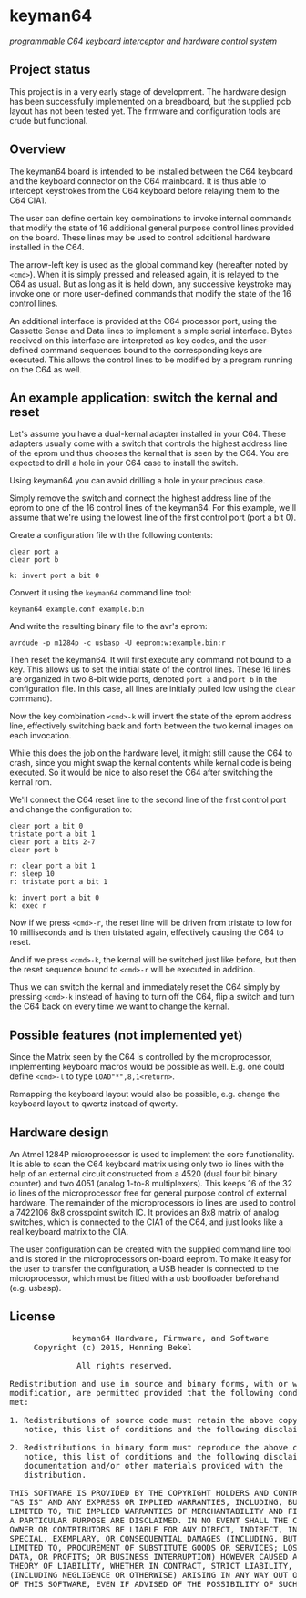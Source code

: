 # keyman64
*programmable C64 keyboard interceptor and hardware control system*

## Project status

This project is in a very early stage of development. The hardware
design has been successfully implemented on a breadboard, but the
supplied pcb layout has not been tested yet.  The firmware and
configuration tools are crude but functional.

## Overview

The keyman64 board is intended to be installed between the C64
keyboard and the keyboard connector on the C64 mainboard. It is thus
able to intercept keystrokes from the C64 keyboard before relaying
them to the C64 CIA1.

The user can define certain key combinations to invoke internal
commands that modify the state of 16 additional general purpose
control lines provided on the board. These lines may be used to
control additional hardware installed in the C64.

The arrow-left key is used as the global command key (hereafter noted
by `<cmd>`). When it is simply pressed and released again, it is
relayed to the C64 as usual. But as long as it is held down, any
successive keystroke may invoke one or more user-defined commands that
modify the state of the 16 control lines.

An additional interface is provided at the C64 processor port, using
the Cassette Sense and Data lines to implement a simple serial
interface.  Bytes received on this interface are interpreted as key
codes, and the user-defined command sequences bound to the
corresponding keys are executed. This allows the control lines to be
modified by a program running on the C64 as well.

## An example application: switch the kernal and reset

Let's assume you have a dual-kernal adapter installed in your
C64. These adapters usually come with a switch that controls the
highest address line of the eprom und thus chooses the kernal that is
seen by the C64. You are expected to drill a hole in your C64 case to
install the switch.

Using keyman64 you can avoid drilling a hole in your precious case.

Simply remove the switch and connect the highest address line of the
eprom to one of the 16 control lines of the keyman64. For this
example, we'll assume that we're using the lowest line of the first
control port (port a bit 0).

Create a configuration file with the following contents:

    clear port a
    clear port b

    k: invert port a bit 0

Convert it using the `keyman64` command line tool:

    keyman64 example.conf example.bin

And write the resulting binary file to the avr's eprom:

    avrdude -p m1284p -c usbasp -U eeprom:w:example.bin:r

Then reset the keyman64. It will first execute any command not bound
to a key. This allows us to set the initial state of the control
lines. These 16 lines are organized in two 8-bit wide ports, denoted
`port a` and `port b` in the configuration file. In this case, all
lines are initially pulled low using the `clear` command).

Now the key combination `<cmd>-k` will invert the state of the
eprom address line, effectively switching back and forth between the
two kernal images on each invocation.

While this does the job on the hardware level, it might still cause
the C64 to crash, since you might swap the kernal contents while
kernal code is being executed. So it would be nice to also reset the
C64 after switching the kernal rom.

We'll connect the C64 reset line to the second line of the first
control port and change the configuration to:

    clear port a bit 0
    tristate port a bit 1
    clear port a bits 2-7
    clear port b

    r: clear port a bit 1
    r: sleep 10
    r: tristate port a bit 1

    k: invert port a bit 0
    k: exec r

Now if we press `<cmd>-r`, the reset line will be driven from tristate
to low for 10 milliseconds and is then tristated again, effectively
causing the C64 to reset.

And if we press `<cmd>-k`, the kernal will be switched just like
before, but then the reset sequence bound to `<cmd>-r` will be
executed in addition.

Thus we can switch the kernal and immediately reset the C64 simply by
pressing `<cmd>-k` instead of having to turn off the C64, flip a
switch and turn the C64 back on every time we want to change the
kernal.

## Possible features (not implemented yet)

Since the Matrix seen by the C64 is controlled by the microprocessor,
implementing keyboard macros would be possible as well. E.g. one could
define `<cmd>-l` to type `LOAD"*",8,1<return>`.

Remapping the keyboard layout would also be possible, e.g. change the
keyboard layout to qwertz instead of qwerty.

## Hardware design

An Atmel 1284P microprocessor is used to implement the core
functionality. It is able to scan the C64 keyboard matrix using only
two io lines with the help of an external circuit constructed from a
4520 (dual four bit binary counter) and two 4051 (analog 1-to-8
multiplexers). This keeps 16 of the 32 io lines of the microprocessor
free for general purpose control of external hardware. The remainder
of the microprocessors io lines are used to control a 7422106 8x8
crosspoint switch IC. It provides an 8x8 matrix of analog switches,
which is connected to the CIA1 of the C64, and just looks like a real
keyboard matrix to the CIA.

The user configuration can be created with the supplied command line
tool and is stored in the microprocessors on-board eeprom. To make it
easy for the user to transfer the configuration, a USB header is
connected to the microprocessor, which must be fitted with a usb
bootloader beforehand (e.g. usbasp).

## License

<pre>
             keyman64 Hardware, Firmware, and Software
     Copyright (c) 2015, Henning Bekel <h.bekel@googlemail.com>
	   
		      All rights reserved.

Redistribution and use in source and binary forms, with or without
modification, are permitted provided that the following conditions are
met:

1. Redistributions of source code must retain the above copyright
   notice, this list of conditions and the following disclaimer.

2. Redistributions in binary form must reproduce the above copyright
   notice, this list of conditions and the following disclaimer in the
   documentation and/or other materials provided with the
   distribution.

THIS SOFTWARE IS PROVIDED BY THE COPYRIGHT HOLDERS AND CONTRIBUTORS
"AS IS" AND ANY EXPRESS OR IMPLIED WARRANTIES, INCLUDING, BUT NOT
LIMITED TO, THE IMPLIED WARRANTIES OF MERCHANTABILITY AND FITNESS FOR
A PARTICULAR PURPOSE ARE DISCLAIMED. IN NO EVENT SHALL THE COPYRIGHT
OWNER OR CONTRIBUTORS BE LIABLE FOR ANY DIRECT, INDIRECT, INCIDENTAL,
SPECIAL, EXEMPLARY, OR CONSEQUENTIAL DAMAGES (INCLUDING, BUT NOT
LIMITED TO, PROCUREMENT OF SUBSTITUTE GOODS OR SERVICES; LOSS OF USE,
DATA, OR PROFITS; OR BUSINESS INTERRUPTION) HOWEVER CAUSED AND ON ANY
THEORY OF LIABILITY, WHETHER IN CONTRACT, STRICT LIABILITY, OR TORT
(INCLUDING NEGLIGENCE OR OTHERWISE) ARISING IN ANY WAY OUT OF THE USE
OF THIS SOFTWARE, EVEN IF ADVISED OF THE POSSIBILITY OF SUCH DAMAGE.
</pre>


